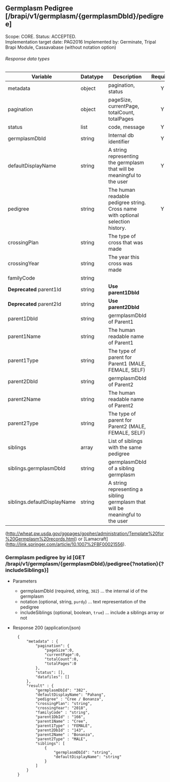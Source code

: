 ## Germplasm Pedigree [/brapi/v1/germplasm/{germplasmDbId}/pedigree]
Scope: CORE. Status: ACCEPTED.  
Implementation target date: PAG2016
Implemented by: Germinate, Tripal Brapi Module, Cassavabase (without notation option)

###### Response data types
|Variable|Datatype|Description|Required|  
|------|------|------|:-----:|
|metadata|object|pagination, status|Y|
|pagination|object|pageSize, currentPage, totalCount, totalPages|Y|
|status|list|code, message|Y|
|germplasmDbId|string|Internal db identifier|Y|
|defaultDisplayName|string|A string representing the germplasm that will be meaningful to the user|Y|
|pedigree|string|The human readable pedigree string. Cross name with optional selection history.|Y|
|crossingPlan|string|The type of cross that was made||
|crossingYear|string|The year this cross was made||
|familyCode|string|||
|**Deprecated** parent1Id|string|**Use parent1DbId**||
|**Deprecated** parent2Id|string|**Use parent2DbId**||
|parent1DbId|string|germplasmDbId of Parent1||
|parent1Name|string|The human readable name of Parent1||
|parent1Type|string|The type of parent for Parent1 (MALE, FEMALE, SELF)||
|parent2DbId|string|germplasmDbId of Parent2||
|parent2Name|string|The human readable name of Parent2||
|parent2Type|string|The type of parent for Parent2 (MALE, FEMALE, SELF)||
|siblings|array|List of siblings with the same pedigree||
|siblings.germplasmDbId|string|germplasmDbId of a sibling germplasm||
|siblings.defaultDisplayName|string|A string representing a sibling germplasm that will be meaningful to the user||

(http://wheat.pw.usda.gov/ggpages/gopher/administration/Template%20for%20Germplasm%20records.html) or [Lamacraft] (http://link.springer.com/article/10.1007%2FBF00021556).  

### Germplasm pedigree by id [GET /brapi/v1/germplasm/{germplasmDbId}/pedigree{?notation}{?includeSiblings}]
+ Parameters
   + germplasmDbId (required, string, `382`) ... the internal id of the germplasm
   + notation (optional, string, `purdy`) ... text representation of the pedigree
   + includeSiblings (optional, boolean, `true`) ... include a siblings array or not
+ Response 200 (application/json)
    
        { 
            "metadata" : {
                "pagination": {
                    "pageSize":0, 
                    "currentPage":0, 
                    "totalCount":0, 
                    "totalPages":0 
                },
                "status": [],
                "datafiles": []
            },
            "result" : {
                "germplasmDbId": "382",
                "defaultDisplayName": "Pahang",
                "pedigree" : "Cree / Bonanza",
                "crossingPlan": "string",
                "crossingYear": "2018",
                "familyCode" : "string",
                "parent1DbId" : "166",
                "parent1Name" : "Cree",
                "parent1Type" : "FEMALE",
                "parent2DbId" : "143",
                "parent2Name" : "Bonanza",
                "parent2Type" : "MALE",
                "siblings": [
                    {
                        "germplasmDbId": "string",
                        "defaultDisplayName": "string"
                    }
                ]
            }
        }

